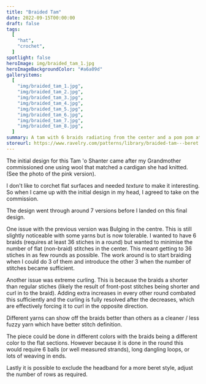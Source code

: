 ```yaml
---
title: "Braided Tam"
date: 2022-09-15T00:00:00
draft: false
tags:
  [
    "hat",
    "crochet",
  ]
spotlight: false
heroImage: img/braided_tam_1.jpg
heroImageBackgroundColor: "#a6a09d"
galleryitems:
  [
    "img/braided_tam_1.jpg",
    "img/braided_tam_2.jpg",
    "img/braided_tam_3.jpg",
    "img/braided_tam_4.jpg",
    "img/braided_tam_5.jpg",
    "img/braided_tam_6.jpg",
    "img/braided_tam_7.jpg",
    "img/braided_tam_8.jpg",
  ]
summary: A tam with 6 braids radiating from the center and a pom pom at the top.
storeurl: https://www.ravelry.com/patterns/library/braided-tam---beret
---
```


The initial design for this Tam 'o Shanter came after my Grandmother commissioned one using wool that matched a cardigan she had knitted. (See the photo of the pink version).

I don't like to corchet flat surfaces and needed _texture_ to make it interesting. So when I came up with the initial design in my head, I agreed to take on the commission.

The design went through around 7 versions before I landed on this final design.

One issue with the previous version was Bulging in the centre.
This is still slightly noticeable with some yarns but is now tolerable.
I wanted to have 6 braids (requires at least 36 stiches in a round) but wanted to minimise the number of flat (non-braid) stitches in the center.
This meant getting to 36 stiches in as few rounds as possible.
The work around is to start braiding when I could do 3 of them and introduce the other 3 when the number of stitches became sufficient.

Another issue was extreme curling.
This is because the braids a shorter than regular stiches (likely the result of front-post stitches being shorter and curl in to the braid).
Adding extra increases in every other round combated this sufficiently and the curling is fully resolved after the decreases, which are effectively forcing it to curl in the opposite direction.

Different yarns can show off the braids better than others as a cleaner / less fuzzy yarn which have better stitch definition.

The piece could be done in different colors with the braids being a different color to the flat sections.
However because it is done in the round this would require 6 balls (or well measured strands), long dangling loops, or lots of weaving in ends.

Lastly it is possible to exclude the headband for a more beret style, adjust the number of rows as required.
